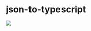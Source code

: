 # json-to-typescript

![](https://blog-img-1252233196.cos.ap-guangzhou.myqcloud.com/202303211419294.png)

